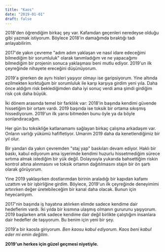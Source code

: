 ```yaml
---
title: "Kaos"
date: "2019-01-01"
draft: false
---
```


2018'den öğrendiğim birkaç şey var. Kafamdan geçenleri neredeyse olduğu gibi
yazmak istiyorum. Böylece 2018'in damağımda bıraktığı tadı anlayabilirim.

2017'de yakın çevreme "adım adım yaklaşan ve nasıl idare edeceğimi bilmediğim
bir sorumluluk" olarak tanımladığım ve ne yapacağımı bilmediğim bir projenin
sonuca yaklaşması beni mutlu ediyor. 2019'un ilk çeyreğinde nihayete ereceğini
düşünüyorum.

2019'a girerken de aynı hisleri yaşıyor olmayı ise garipsiyorum. Yine altında
ezilmekten korktuğum bir sorumluluk ile karşı karşıya girdim yeni yıla. Daha
önce aldığım risk beklediğimden daha iyi sonuç verdi ama şimdi girdiğim risk
çok daha büyük.

İki dönem arasında temel bir farklılık var: 2018'in başında kendimi güvende
hissetiğim bir ortam vardı. 2019 başında ise toksik bir ortama sıkışmış
hissediyorum. 2019'un ilk yarısı bitmeden bunu öyle ya da böyle
sonlandıracağım.

Her gün bu toksikliğe katlanamamı sağlayan birkaç çalışma arkadaşım var.
Onların varlığı yükümü hafifletiyor. Umarım 2019 daha da kenetlendiğimiz bir
yıl olur.

Bir yandan da yakın çevremden "staj yap" baskıları devam ediyor. Haklı bir
baskı, kabul ediyorum ama işyerimde kendimi huzurlu hissetmediğim sürece sırtıma
almak istediğim bir yük değil. Dolayısıyla yukarıda bahsettiğim riskin kontrol
altına alınmasını ve toksik ortamın dağıtılmasını stajın bir ön şartı olarak
görüyorum.

Yine 2019 yaklaşırken dostlarımdan birinin araladığı bir kapıdan kafamı uzattım
ve bir işbirliğine girdim. Böylece, 2019'un ilk çeyreğinde deneyimimi
artırırken değer üretebileceğim bir kanal daha olacak. Bunun için heyecanlıyım.

2017'nin başında iş hayatına atılırken elimde sadece kendime dair hedeflerim
vardı. İki yılda bir kısmına ulaşmış olmanın gururunu yaşıyorum. 2019 başlarken
artık sadece kendime dair değil birlikte çalıştığım insanlara dair hedefler de
taşıyorum. Bu benim için yeni bir şey.

2019'a bir kaosla giriyorum. *Ben kaosu kabul ediyorum. Kaos beni kabul eder mi
emin değilim*.

**2019'un herkes için güzel geçmesi niyetiyle.**
